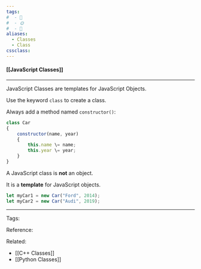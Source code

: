 ```yaml
---
tags:
#  - 🌱️
#  - 🌞️
#  - 🌲️
aliases: 
  - Classes
  - Class
cssclass: 
---
```


#### [[JavaScript Classes]]

---

JavaScript Classes are templates for JavaScript Objects.

Use the keyword `class` to create a class.

Always add a method named `constructor()`:

```js
class Car 
{  
	constructor(name, year) 
	{  
		this.name \= name;  
		this.year \= year;  
	}  
}
```

A JavaScript class is **not** an object.

It is a **template** for JavaScript objects.

```js
let myCar1 = new Car("Ford", 2014);  
let myCar2 = new Car("Audi", 2019);
```



---
Tags: 

Reference:

Related:
- [[C++ Classes]]
- [[Python Classes]]
